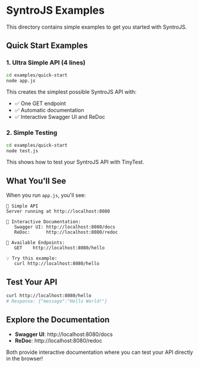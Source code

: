 # SyntroJS Examples

This directory contains simple examples to get you started with SyntroJS.

## Quick Start Examples

### 1. Ultra Simple API (4 lines)

```bash
cd examples/quick-start
node app.js
```

This creates the simplest possible SyntroJS API with:
- ✅ One GET endpoint
- ✅ Automatic documentation
- ✅ Interactive Swagger UI and ReDoc

### 2. Simple Testing

```bash
cd examples/quick-start
node test.js
```

This shows how to test your SyntroJS API with TinyTest.

## What You'll See

When you run `app.js`, you'll see:

```
🚀 Simple API
Server running at http://localhost:8080

📖 Interactive Documentation:
   Swagger UI: http://localhost:8080/docs
   ReDoc:      http://localhost:8080/redoc

🔗 Available Endpoints:
   GET    http://localhost:8080/hello

💡 Try this example:
   curl http://localhost:8080/hello
```

## Test Your API

```bash
curl http://localhost:8080/hello
# Response: {"message":"Hello World!"}
```

## Explore the Documentation

- **Swagger UI**: http://localhost:8080/docs
- **ReDoc**: http://localhost:8080/redoc

Both provide interactive documentation where you can test your API directly in the browser!
